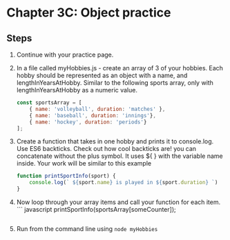 # Chapter 3C: Object practice

## Steps
 

1. Continue with your practice page. 

1. In a file called myHobbies.js - create an array of 3 of your hobbies. Each hobby should be represented as an object with a name, and lengthInYearsAtHobby. Similar to the following sports array, only with lengthInYearsAtHobby as a numeric value.

    ``` javascript
    const sportsArray = [
        { name: 'volleyball', duration: 'matches' },
        { name: 'baseball', duration: 'innings'},
        { name: 'hockey', duration: 'periods'}
    ];
    ```            

1. Create a function that takes in one hobby and prints it to console.log. Use ES6 backticks. Check out how cool backticks are!  you can concatenate without the plus symbol.  It uses ${ }  with the variable name inside.
Your work will be similar to this example
    ``` javascript
    function printSportInfo(sport) {
        console.log(` ${sport.name} is played in ${sport.duration} `)
    }
    ```

1. Now loop through your array items and call your function for each item.     ``` javascript
        printSportInfo(sportsArray[someCounter]);
    ```

1. Run from the command line using `node myHobbies`

